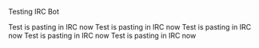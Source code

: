 Testing IRC Bot

Test is pasting in IRC now
Test is pasting in IRC now
Test is pasting in IRC now
Test is pasting in IRC now
Test is pasting in IRC now
